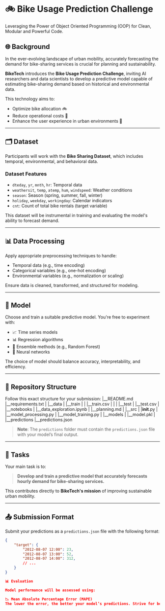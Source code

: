 # 🚲 Bike Usage Prediction Challenge
Leveraging the Power of Object Oriented Programming (OOP) for Clean, Modular and Powerful Code. 

## 🌐 Background

In the ever-evolving landscape of urban mobility, accurately forecasting the demand for bike-sharing services is crucial for planning and sustainability.

**BikeTech** introduces the **Bike Usage Prediction Challenge**, inviting AI researchers and data scientists to develop a predictive model capable of estimating bike-sharing demand based on historical and environmental data.

This technology aims to:
- Optimize bike allocation 🚲
- Reduce operational costs 💸
- Enhance the user experience in urban environments 🌆

---

## 🗂️ Dataset

Participants will work with the **Bike Sharing Dataset**, which includes temporal, environmental, and behavioral data.

### Dataset Features

- `dteday`, `yr`, `mnth`, `hr`: Temporal data  
- `weathersit`, `temp`, `atemp`, `hum`, `windspeed`: Weather conditions  
- `season`: Season (spring, summer, fall, winter)  
- `holiday`, `weekday`, `workingday`: Calendar indicators  
- `cnt`: Count of total bike rentals (target variable)  

This dataset will be instrumental in training and evaluating the model's ability to forecast demand.

---

## 📊 Data Processing

Apply appropriate preprocessing techniques to handle:
- Temporal data (e.g., time encoding)  
- Categorical variables (e.g., one-hot encoding)  
- Environmental variables (e.g., normalization or scaling)  

Ensure data is cleaned, transformed, and structured for modeling.

---

## 🤖 Model

Choose and train a suitable predictive model. You're free to experiment with:

- 📈 Time series models  
- 📊 Regression algorithms  
- 🌲 Ensemble methods (e.g., Random Forest)  
- 🧠 Neural networks  

The choice of model should balance accuracy, interpretability, and efficiency.

---

## 📂 Repository Structure

Follow this exact structure for your submission:
|__README.md
|__requirements.txt
|
|__data
|  |__train
|  |  |__train.csv
|  |
|  |__test
|     |__test.csv
|
|__notebooks
|  |__data_exploration.ipynb
|  |__planning.md
|
|__src
|  |__init__.py
|  |__model_processing.py 
|  |__model_training.py
|
|__models
|  |__model.pkl
|
|__predictions
   |__predictions.json

> **Note**: The `predictions` folder must contain the `predictions.json` file with your model’s final output.

---

## 🎯 Tasks

Your main task is to:
> **Develop and train a predictive model that accurately forecasts hourly demand for bike-sharing services.**

This contributes directly to **BikeTech's mission** of improving sustainable urban mobility.

---

## 📤 Submission Format

Submit your predictions as a `predictions.json` file with the following format:

```json
{
    "target": {
        "2012-08-07 12:00": 23,
        "2012-08-07 13:00": 52,
        "2012-08-07 14:00": 312,
        // ...
    }
}

📊 Evaluation

Model performance will be assessed using:

📉 Mean Absolute Percentage Error (MAPE)  
The lower the error, the better your model’s predictions. Strive for both precision and consistency in your results.

